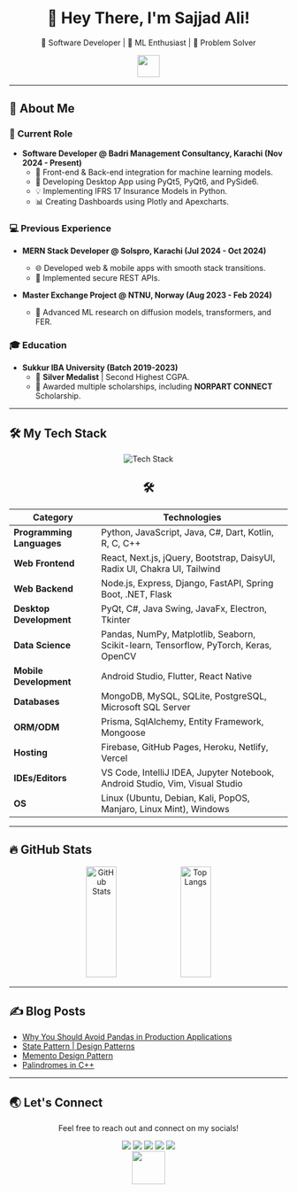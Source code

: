 <div id="header" align="center">
  <h1>👋 Hey There, I'm Sajjad Ali!</h1>
  <p> 🎯 Software Developer | 🤖 ML Enthusiast | 🔎 Problem Solver</p>
  <img 
    src="https://media.giphy.com/media/hvRJCLFzcasrR4ia7z/giphy.gif" 
    width="40px"/>
</div>

---

## 🌟 About Me

### 🏢 **Current Role**

- **Software Developer @ Badri Management Consultancy, Karachi (Nov 2024 - Present)**
  - 🚀 Front-end & Back-end integration for machine learning models.
  - 📱 Developing Desktop App using PyQt5, PyQt6, and PySide6.
  - 💡 Implementing IFRS 17 Insurance Models in Python.
  - 📊 Creating Dashboards using Plotly and Apexcharts.

### 💻 **Previous Experience**

- **MERN Stack Developer @ Solspro, Karachi (Jul 2024 - Oct 2024)**

  - 🌐 Developed web & mobile apps with smooth stack transitions.
  - 🔐 Implemented secure REST APIs.

- **Master Exchange Project @ NTNU, Norway (Aug 2023 - Feb 2024)**
  - 🤖 Advanced ML research on diffusion models, transformers, and FER.

### 🎓 **Education**

- **Sukkur IBA University (Batch 2019-2023)**
  - 🏅 **Silver Medalist** | Second Highest CGPA.
  - 💼 Awarded multiple scholarships, including **NORPART CONNECT** Scholarship.

---

## 🛠️ My Tech Stack

<div align="center">
  <img src="https://skillicons.dev/icons?i=python,js,java,cpp,dart,kotlin,react,express,nextjs,django,flask,nodejs,fastapi,mongodb,postgresql,sqlite,bootstrap,tailwind,androidstudio,flutter,vscode,linux&perline=8" alt="Tech Stack">
  
## 🛠️

| **Category**              | **Technologies**                                                                     |
| ------------------------- | ------------------------------------------------------------------------------------ |
| **Programming Languages** | Python, JavaScript, Java, C#, Dart, Kotlin, R, C, C++                                |
| **Web Frontend**          | React, Next.js, jQuery, Bootstrap, DaisyUI, Radix UI, Chakra UI, Tailwind            |
| **Web Backend**           | Node.js, Express, Django, FastAPI, Spring Boot, .NET, Flask                          |
| **Desktop Development**   | PyQt, C#, Java Swing, JavaFx, Electron, Tkinter                                      |
| **Data Science**          | Pandas, NumPy, Matplotlib, Seaborn, Scikit-learn, Tensorflow, PyTorch, Keras, OpenCV |
| **Mobile Development**    | Android Studio, Flutter, React Native                                                |
| **Databases**             | MongoDB, MySQL, SQLite, PostgreSQL, Microsoft SQL Server                             |
| **ORM/ODM**               | Prisma, SqlAlchemy, Entity Framework, Mongoose                                       |
| **Hosting**               | Firebase, GitHub Pages, Heroku, Netlify, Vercel                                      |
| **IDEs/Editors**          | VS Code, IntelliJ IDEA, Jupyter Notebook, Android Studio, Vim, Visual Studio         |
| **OS**                    | Linux (Ubuntu, Debian, Kali, PopOS, Manjaro, Linux Mint), Windows                    |

</div>

---

## 🔥 GitHub Stats

<div align="center">
  <img src="https://github-readme-stats-sigma-five.vercel.app/api?username=SajjadAli54&show_icons=true&theme=blue-green&count_private=true" alt="GitHub Stats" width="33%" height="200px"/>
  <img src="https://github-readme-stats.vercel.app/api/top-langs/?username=SajjadAli54&theme=blue-green&langs_count=8&layout=compact" alt="Top Langs" width="33%" height="200px"/>
  <!-- <img src="http://github-readme-streak-stats.herokuapp.com?user=SajjadAli54&theme=blue-green" alt="GitHub Streak" width="33%" height="200px"/> -->
</div>

---

## ✍️ Blog Posts

<!-- BLOG-POST-LIST:START -->
- [Why You Should Avoid Pandas in Production Applications](https://dev.to/sajjadali/why-you-should-avoid-pandas-in-production-applications-2n3i)
- [State Pattern | Design Patterns](https://dev.to/sajjadali/state-pattern-design-patterns-4h5i)
- [Memento Design Pattern](https://dev.to/sajjadali/memento-design-pattern-4b64)
- [Palindromes in C++](https://dev.to/sajjadali/palindrome-in-c-4po5)
<!-- BLOG-POST-LIST:END -->

---

## 🌏 Let's Connect

<div align="center">
  <p>Feel free to reach out and connect on my socials!</p>
<div id="badges">
  <a href="https://imsajjadali.netlify.app/"><img src="https://img.shields.io/badge/Netlify-00C7B7?style=flat&logo=netlify&logoColor=white"/></a>
  <a href="https://www.linkedin.com/in/sajjad-ali-b428b6198"><img src="https://img.shields.io/badge/LinkedIn-%230077B5.svg?style=for-the-badge&logo=linkedin&logoColor=white"/></a>
  <a href="https://www.youtube.com/channel/UCXfYIIBvk2e4H60BdKoznRA"><img src="https://img.shields.io/badge/YouTube-%23FF0000.svg?style=for-the-badge&logo=YouTube&logoColor=white"/></a>
  <a href="https://www.kaggle.com/sajjadali786"><img src="https://img.shields.io/badge/Kaggle-035a7d?style=for-the-badge&logo=kaggle&logoColor=white"/></a>
  <a href="https://dev.to/sajjadali54"><img src="https://img.shields.io/badge/dev.to-0A0A0A?style=for-the-badge&logo=dev.to&logoColor=white"/></a>
</div>
  <img src="https://media.giphy.com/media/l3q2K5jinAlChoCLS/giphy.gif" width="60"/>
</div>
